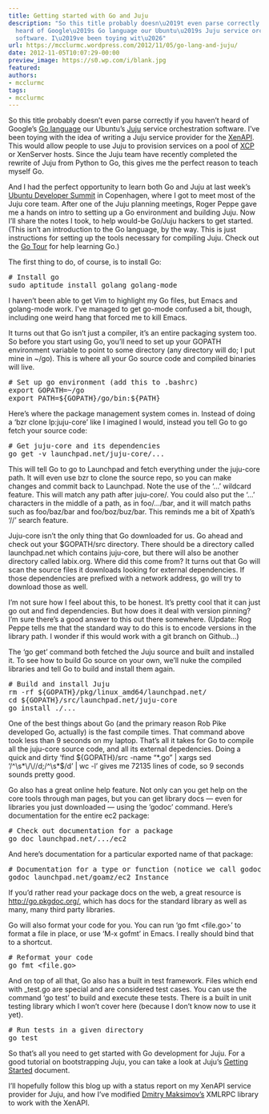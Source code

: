 ```yaml
---
title: Getting started with Go and Juju
description: "So this title probably doesn\u2019t even parse correctly if you haven\u2019t
  heard of Google\u2019s Go language our Ubuntu\u2019s Juju service orchestration
  software. I\u2019ve been toying wit\u2026"
url: https://mcclurmc.wordpress.com/2012/11/05/go-lang-and-juju/
date: 2012-11-05T10:07:29-00:00
preview_image: https://s0.wp.com/i/blank.jpg
featured:
authors:
- mcclurmc
tags:
- mcclurmc
---
```


<p>So this title probably doesn&rsquo;t even parse correctly if you haven&rsquo;t heard of Google&rsquo;s <a href="http://golang.org/">Go language</a> our Ubuntu&rsquo;s <a href="https://juju.ubuntu.com/">Juju</a> service orchestration software. I&rsquo;ve been toying with the idea of writing a Juju service provider for the <a href="http://docs.vmd.citrix.com/XenServer/6.0.0/1.0/en_gb/api/">XenAPI</a>. This would allow people to use Juju to provision services on a pool of <a href="http://xen.org/products/cloudxen.html">XCP</a> or XenServer hosts. Since the Juju team have recently completed the rewrite of Juju from Python to Go, this gives me the perfect reason to teach myself Go.</p>
<p>And I had the perfect opportunity to learn both Go and Juju at last week&rsquo;s <a href="http://uds.ubuntu.com/">Ubuntu Developer Summit</a> in Copenhagen, where I got to meet most of the Juju core team. After one of the Juju planning meetings, Roger Peppe gave me a hands on intro to setting up a Go environment and building Juju. Now I&rsquo;ll share the notes I took, to help would-be Go/Juju hackers to get started. (This isn&rsquo;t an introduction to the Go language, by the way. This is just instructions for setting up the tools necessary for compiling Juju. Check out the <a href="http://tour.golang.org/#1">Go Tour</a> for help learning Go.)</p>
<p>The first thing to do, of course, is to install Go:</p>
<pre class="brush: plain; title: ; notranslate">
# Install go
sudo aptitude install golang golang-mode
</pre>
<p>I haven&rsquo;t been able to get Vim to highlight my Go files, but Emacs and golang-mode work. I&rsquo;ve managed to get go-mode confused a bit, though, including one weird hang that forced me to kill Emacs.</p>
<p>It turns out that Go isn&rsquo;t just a compiler, it&rsquo;s an entire packaging system too. So before you start using Go, you&rsquo;ll need to set up your GOPATH environment variable to point to some directory (any directory will do; I put mine in ~/go). This is where all your Go source code and compiled binaries will live.</p>
<pre class="brush: plain; title: ; notranslate">
# Set up go environment (add this to .bashrc)
export GOPATH=~/go
export PATH=${GOPATH}/go/bin:${PATH}
</pre>
<p>Here&rsquo;s where the package management system comes in. Instead of doing a &lsquo;bzr clone lp:juju-core&rsquo; like I imagined I would, instead you tell Go to go fetch your source code:</p>
<pre class="brush: plain; title: ; notranslate">
# Get juju-core and its dependencies
go get -v launchpad.net/juju-core/...
</pre>
<p>This will tell Go to go to Launchpad and fetch everything under the juju-core path. It will even use bzr to clone the source repo, so you can make changes and commit back to Launchpad. Note the use of the &lsquo;&hellip;&rsquo; wildcard feature. This will match any path after juju-core/. You could also put the &lsquo;&hellip;&rsquo; characters in the middle of a path, as in foo/&hellip;/bar, and it will match paths such as foo/baz/bar and foo/boz/buz/bar. This reminds me a bit of Xpath&rsquo;s &lsquo;//&rsquo; search feature.</p>
<p>Juju-core isn&rsquo;t the only thing that Go downloaded for us. Go ahead and check out your $GOPATH/src directory. There should be a directory called launchpad.net which contains juju-core, but there will also be another directory called labix.org. Where did this come from? It turns out that Go will scan the source files it downloads looking for external dependencies. If those dependencies are prefixed with a network address, go will try to download those as well.</p>
<p>I&rsquo;m not sure how I feel about this, to be honest. It&rsquo;s pretty cool that it can just go out and find dependencies. But how does it deal with version pinning? I&rsquo;m sure there&rsquo;s a good answer to this out there somewhere. (Update: Rog Peppe tells me that the standard way to do this is to encode versions in the library path. I wonder if this would work with a git branch on Github&hellip;)</p>
<p>The &lsquo;go get&rsquo; command both fetched the Juju source and built and installed it. To see how to build Go source on your own, we&rsquo;ll nuke the compiled libraries and tell Go to build and install them again.</p>
<pre class="brush: plain; title: ; notranslate">
# Build and install Juju
rm -rf ${GOPATH}/pkg/linux_amd64/launchpad.net/
cd ${GOPATH}/src/launchpad.net/juju-core
go install ./...
</pre>
<p>One of the best things about Go (and the primary reason Rob Pike developed Go, actually) is the fast compile times. That command above took less than 9 seconds on my laptop. That&rsquo;s all it takes for Go to compile all the juju-core source code, and all its external depedencies. Doing a quick and dirty &lsquo;find ${GOPATH}/src -name &ldquo;*.go&rdquo; | xargs sed &lsquo;/^\s*\/\//d;/^\s*$/d&rsquo; | wc -l&rsquo; gives me 72135 lines of code, so 9 seconds sounds pretty good.</p>
<p>Go also has a great online help feature. Not only can you get help on the core tools through man pages, but you can get library docs &mdash; even for libraries you just downloaded &mdash; using the &lsquo;godoc&rsquo; command. Here&rsquo;s documentation for the entire ec2 package:</p>
<pre class="brush: plain; title: ; notranslate">
# Check out documentation for a package
go doc launchpad.net/.../ec2
</pre>
<p>And here&rsquo;s documentation for a particular exported name of that package:</p>
<pre class="brush: plain; title: ; notranslate">
# Documentation for a type or function (notice we call godoc directly)
godoc launchpad.net/goamz/ec2 Instance
</pre>
<p>If you&rsquo;d rather read your package docs on the web, a great resource is <a href="http://go.pkgdoc.org/">http://go.pkgdoc.org/</a>, which has docs for the standard library as well as many, many third party libraries.</p>
<p>Go will also format your code for you. You can run &lsquo;go fmt &lt;file.go&gt;&rsquo; to format a file in place, or use &lsquo;M-x gofmt&rsquo; in Emacs. I really should bind that to a shortcut.</p>
<pre class="brush: plain; title: ; notranslate">
# Reformat your code
go fmt &lt;file.go&gt;
</pre>
<p>And on top of all that, Go also has a built in test framework. Files which end with _test.go are special and are considered test cases. You can use the command &lsquo;go test&rsquo; to build and execute these tests. There is a built in unit testing library which I won&rsquo;t cover here (because I don&rsquo;t know now to use it yet).</p>
<pre class="brush: plain; title: ; notranslate">
# Run tests in a given directory
go test
</pre>
<p>So that&rsquo;s all you need to get started with Go development for Juju. For a good tutorial on bootstrapping Juju, you can take a look at Juju&rsquo;s <a href="https://juju.ubuntu.com/docs/getting-started.html">Getting Started</a> document.</p>
<p>I&rsquo;ll hopefully follow this blog up with a status report on my XenAPI service provider for Juju, and how I&rsquo;ve modified <a href="https://github.com/kolo/xmlrpc">Dmitry Maksimov&rsquo;s</a> XMLRPC library to work with the XenAPI.</p>

